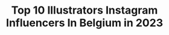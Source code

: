 ---
title: Top 10 Illustrators Instagram Influencers In Belgium in 2023
description: >-
  Find top illustrators Instagram influencers in Belgium in 2023. Most popular hashtags: #illustration #illustrationnow #print #graphicdesign.
platform: Instagram
hits: 18
text_top: Identify the top-rated Instagram influencers on inBeat.
text_bottom: Our database holds 18 Instagram influencers like this in Belgium for you to collaborate.
profiles:
  - username: "tijanadraws"
    fullname: >-
      Tijana Lukovic
    bio: >-
      Belgium based illustrator and painter Inspired by motherhood, folklore, nature and waldorf 🌿lukovictijana@gmail.com
    location: "Belgium"
    followers: 19545
    engagement: 786
    commentsToLikes: 0.070344
    id: ck15qiwhk32co0i19drd663iv
    verified: false
    hashtags: "#livethelittlethings, #darlingmovement, #mentalhealthawarenessweek, #childhoodunplugged"
  - username: "sphantasy_art"
    fullname: >-
      Gumiho Artist Stéphanie Paquot
    bio: >-
      📍 Belgium, Français/English ✏ Digital Artist - Illustrator 👩‍🎨 Follow me too on @steph.gumiho 🤚 Don't steal ©All artworks are mine
    location: "Belgium"
    followers: 28871
    engagement: 312
    commentsToLikes: 0.061080
    id: ck14l0j8ns98v0i19uc8b51k1
    verified: false
    hashtags: "#xceptionaledits, #creativeoptic, #nature, #thegraphicspr0ject"
  - username: "emim.k"
    fullname: >-
      Emilie Muszczak
    bio: >-
      ▪ Freelance Illustrator | Art director | Animator | 🇨🇵~🇨🇦~🇪🇺~Brussels ▪ Work, print or commission > emilie@emimk.com🌞🌿
    location: "Belgium"
    followers: 5258
    engagement: 584
    commentsToLikes: 0.024876
    id: ckaos05hwpjyt0i785pecfd6g
    verified: false
    hashtags: "#christmascard, #triptych, #print, #illustration"
  - username: "midamartwork"
    fullname: >-
      Midam
    bio: >-
      Belgian painter, cartoonist, writer and illustrator.#kidpaddle #illustrator #watercolorartist #streetartistry #comics #painting #contemporaryart
    location: "Belgium"
    followers: 6442
    engagement: 518
    commentsToLikes: 0.022621
    id: ck5hm9u59lkdd0i11o3n3mdjv
    verified: false
    hashtags: "#sculpture, #contemporarypainting, #painting, #blork"
  - username: "kitagar"
    fullname: >-
      Kit Agar
    bio: >-
      🦢 artist & illustrator 🏹 hello@kitagar.com 🤍 prints available from link below
    location: "Belgium"
    followers: 158498
    engagement: 150
    commentsToLikes: 0.006906
    id: ck0tx9n89ido00i19jok3las6
    verified: false
    hashtags: ""
  - username: "studiolisa"
    fullname: >-
      Visual Concept Developer
    bio: >-
      I am a versatile illustrator living in Gent and a fulltime creative entrepreneur💫 ☕️Let’s work together! lisa@studiolisa.nl #editorialillustration
    location: "Belgium"
    followers: 3594
    engagement: 1419
    commentsToLikes: 0.209912
    id: ck0ucco5tgmnf0i19grv953if
    verified: false
    hashtags: "#digitalillustration, #procreateapp, #powerfulwomenweek2020, #illustrationartist"
  - username: "lindavandenmooter"
    fullname: >-
      Lindavandenmooter
    bio: >-
      🇧🇪 Belgian artist, graphic designer and illustrator
    location: "Belgium"
    followers: 7296
    engagement: 449
    commentsToLikes: 0.014474
    id: ck8t8hqbbkiw50j78t9aagsqu
    verified: false
    hashtags: "#mill, #crayon, #westflanders, #watercolour"
  - username: "benbauchau"
    fullname: >-
      Ben Bauchau
    bio: >-
      Freelance illustrator from Brussels. Side project @aplaceformydarkthoughts
    location: "Belgium"
    followers: 10738
    engagement: 565
    commentsToLikes: 0.008983
    id: ck0w1bqimijp10i19wxk4tq8p
    verified: false
    hashtags: "#grimdark, #illustrationnow, #knight, #medieval"
  - username: "marie.illustrations"
    fullname: >-
      Marie Vanderbemden
    bio: >-
      Marie 🌿🦕 • Belgian 🇧🇪 Illustrator • Concept artist • Character Design ✨Any questions? Contact me via e-mail ✨ marievanderbemden@gmail.com
    location: "Belgium"
    followers: 21167
    engagement: 837
    commentsToLikes: 0.016913
    id: ck5qan6iuh9m70i11ma54t4kd
    verified: false
    hashtags: "#childrenillustration, #conceptart, #childhoodweek, #naturelovers"
  - username: "sebastianpren"
    fullname: >-
      Sebastian Pren
    bio: >-
      Graphic Designer & Illustrator
    location: "Belgium"
    followers: 6888
    engagement: 498
    commentsToLikes: 0.017951
    id: ck5zsw06hza9j0i14atfbsraj
    verified: false
    hashtags: "#graphicdesign, #type, #typographicposter, #sebastianpren"
---